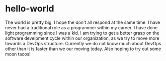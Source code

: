 # hello-world
The world is pretty big, I hope the don't all respond at the same time.
I have never had a traditional role as a programmer within my career. I have done light programming since I was a kid. I am trying to get a better grasp on the software develpment cycle within our organization, as we try to move more towards a DevOps structure. Currently we do not know much about DevOps other than it is faster than we our moving today.
Also hoping to try out some moon tacos!
